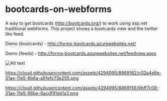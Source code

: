 # bootcards-on-webforms
A way to get bootcards (http://bootcards.org/) to work using asp.net traditional webforms.  This project shows a bootcards view and the twitter like feed.

Demo (bootcards) - http://forms-bootcards.azurewebsites.net/

Demo (feeds) - http://forms-bootcards.azurewebsites.net/feedview.aspx

![Alt text](https://raw.githubusercontent.com/bartcone/BRTSquareLoader/master/Diamond.gif "BRTSquareLoader")

https://cloud.githubusercontent.com/assets/4294995/8869162/c02a4e6e-31ae-11e5-8b6a-a91efc73e255.png

https://cloud.githubusercontent.com/assets/4294995/8869156/9bff7c08-31ae-11e5-96be-6acdf91de1a3.png
